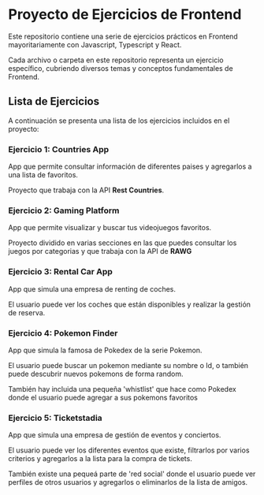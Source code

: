 # Proyecto de Ejercicios de Frontend

Este repositorio contiene una serie de ejercicios prácticos en Frontend mayoritariamente con Javascript, Typescript y React.

Cada archivo o carpeta en este repositorio representa un ejercicio específico, cubriendo diversos temas y conceptos fundamentales de Frontend.

## Lista de Ejercicios

A continuación se presenta una lista de los ejercicios incluidos en el proyecto:

### Ejercicio 1: **Countries App**
App que permite consultar información de diferentes paises y agregarlos a una lista de favoritos.

Proyecto que trabaja con la API __Rest Countries__.

### Ejercicio 2: **Gaming Platform**
App que permite visualizar y buscar tus videojuegos favoritos.

Proyecto dividido en varias secciones en las que puedes consultar los juegos por categorias y que trabaja con la API de __RAWG__

### Ejercicio 3: **Rental Car App**
App que simula una empresa de renting de coches.

El usuario puede ver los coches que están disponibles y realizar la gestión de reserva.

### Ejercicio 4: **Pokemon Finder**
App que simula la famosa de Pokedex de la serie Pokemon.

El usuario puede buscar un pokemon mediante su nombre o Id, o también puede descubrir nuevos pokemons de forma random.

También hay incluida una pequeña 'whistlist' que hace como Pokedex donde el usuario puede agregar a sus pokemons favoritos

### Ejercicio 5: **Ticketstadia**
App que simula una empresa de gestión de eventos y conciertos.

El usuario puede ver los diferentes eventos que existe, filtrarlos por varios criterios y agregarlos a la lista para la compra de tickets.

También existe una pequeá parte de 'red social' donde el usuario puede ver perfiles de otros usuarios y agregarlos o eliminarlos de la lista de amigos.

